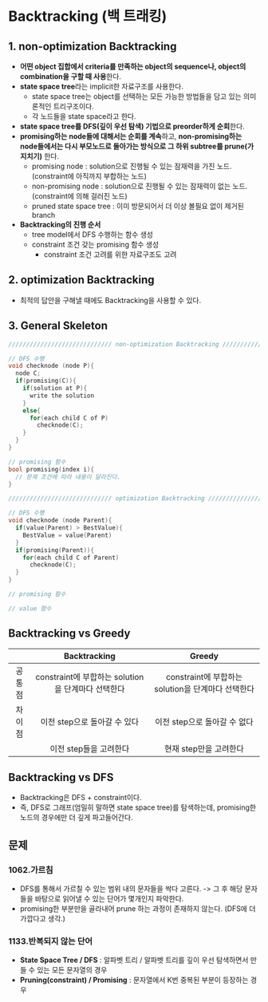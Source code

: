 # Backtracking (백 트래킹)

## 1. non-optimization Backtracking

- **어떤 object 집합에서 criteria를 만족하는 object의 sequence나, object의 combination을 구할 때 사용**한다.
- **state space tree**라는 implicit한 자료구조를 사용한다.
  - state space tree는 object를 선택하는 모든 가능한 방법들을 담고 있는 의미론적인 트리구조이다.
  - 각 노드들을 state space라고 한다.
- **state space tree를 DFS(깊이 우선 탐색) 기법으로 preorder하게 순회**한다.
- **promising하는 node들에 대해서는 순회를 계속**하고, **non-promising하는 node들에서는 다시 부모노드로 돌아가는 방식으로 그 하위 subtree를 prune(가지치기)** 한다.
  - promising node : solution으로 진행될 수 있는 잠재력을 가진 노드. (constraint에 아직까지 부합하는 노드)
  - non-promising node : solution으로 진행될 수 있는 잠재력이 없는 노드. (constraint에 의해 걸러진 노드)
  - pruned state space tree : 이미 방문되어서 더 이상 볼필요 없이 제거된 branch
- **Backtracking의 진행 순서**
  - tree model에서 DFS 수행하는 함수 생성
  - constraint 조건 갖는 promising 함수 생성
    - constraint 조건 고려를 위한 자료구조도 고려

## 2. optimization Backtracking

- 최적의 답안을 구해낼 때에도 Backtracking을 사용할 수 있다.

## 3. General Skeleton

```cpp
///////////////////////////// non-optimization Backtracking /////////////////////////////

// DFS 수행
void checknode (node P){
  node C; 
  if(promising(C)){
    if(solution at P){
      write the solution
    }
    else{
      for(each child C of P)
        checknode(C);
    }
  }
}

// promising 함수
bool promising(index i){
  // 문제 조건에 따라 내용이 달라진다.
}

///////////////////////////// optimization Backtracking /////////////////////////////

// DFS 수행
void checknode (node Parent){
  if(value(Parent) > BestValue){
    BestValue = value(Parent)
  }
  if(promising(Parent)){
    for(each child C of Parent)
      checknode(C);
  }
}

// promising 함수

// value 함수
```

## Backtracking vs Greedy

||Backtracking|Greedy|
|:---:|:---:|:---:|
|공통점|constraint에 부합하는 solution을 단계마다 선택한다|constraint에 부합하는 solution을 단계마다 선택한다|
|차이점|이전 step으로 돌아갈 수 있다|이전 step으로 돌아갈 수 없다|
||이전 step들을 고려한다|현재 step만을 고려한다|

## Backtracking vs DFS

- Backtracking은 DFS + constraint이다.
- 즉, DFS로 그래프(엄밀히 말하면 state space tree)를 탐색하는데, promising한 노드의 경우에만 더 깊게 파고들어간다.

## 문제

### 1062.가르침

- DFS를 통해서 가르칠 수 있는 범위 내의 문자들을 싹다 고른다. -> 그 후 해당 문자들을 바탕으로 읽어낼 수 있는 단어가 몇개인지 파악한다.
- promising한 부분만을 골라내어 prune 하는 과정이 존재하지 않는다. (DFS에 더 가깝다고 생각.)

### 1133.반복되지 않는 단어

- **State Space Tree / DFS** : 알파벳 트리 / 알파벳 트리를 깊이 우선 탐색하면서 만들 수 있는 모든 문자열의 경우
- **Pruning(constraint) / Promising** : 문자열에서 K번 중복된 부분이 등장하는 경우
